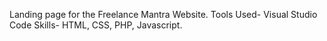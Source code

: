 Landing page for the Freelance Mantra Website.
Tools Used- Visual Studio Code
Skills- HTML, CSS, PHP, Javascript.
